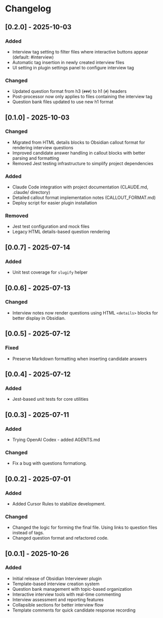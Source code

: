 # Changelog

## [0.2.0] - 2025-10-03

### Added
- Interview tag setting to filter files where interactive buttons appear (default: #interview)
- Automatic tag insertion in newly created interview files
- UI setting in plugin settings panel to configure interview tag

### Changed
- Updated question format from h3 (`###`) to h1 (`#`) headers
- Post-processor now only applies to files containing the interview tag
- Question bank files updated to use new h1 format

## [0.1.0] - 2025-10-03

### Changed
- Migrated from HTML details blocks to Obsidian callout format for rendering interview questions
- Improved candidate answer handling in callout blocks with better parsing and formatting
- Removed Jest testing infrastructure to simplify project dependencies

### Added
- Claude Code integration with project documentation (CLAUDE.md, .claude/ directory)
- Detailed callout format implementation notes (CALLOUT_FORMAT.md)
- Deploy script for easier plugin installation

### Removed
- Jest test configuration and mock files
- Legacy HTML details-based question rendering

## [0.0.7] - 2025-07-14

### Added
- Unit test coverage for `slugify` helper

## [0.0.6] - 2025-07-13

### Changed
- Interview notes now render questions using HTML `<details>` blocks for better display in Obsidian.

## [0.0.5] - 2025-07-12

### Fixed
- Preserve Markdown formatting when inserting candidate answers

## [0.0.4] - 2025-07-12

### Added
- Jest-based unit tests for core utilities

## [0.0.3] - 2025-07-11

### Added
- Trying OpenAI Codex - added AGENTS.md

### Changed
- Fix a bug with questions formationg.

## [0.0.2] - 2025-07-01

### Added
- Added Cursor Rules to stabilize development.

### Changed
- Changed the logic for forming the final file. Using links to question files instead of tags.
- Changed question format and refactored code.

## [0.0.1] - 2025-10-26

### Added
- Initial release of Obsidian Interviewer plugin
- Template-based interview creation system
- Question bank management with topic-based organization
- Interactive interview tools with real-time commenting
- Interview assessment and reporting features
- Collapsible sections for better interview flow
- Template comments for quick candidate response recording








